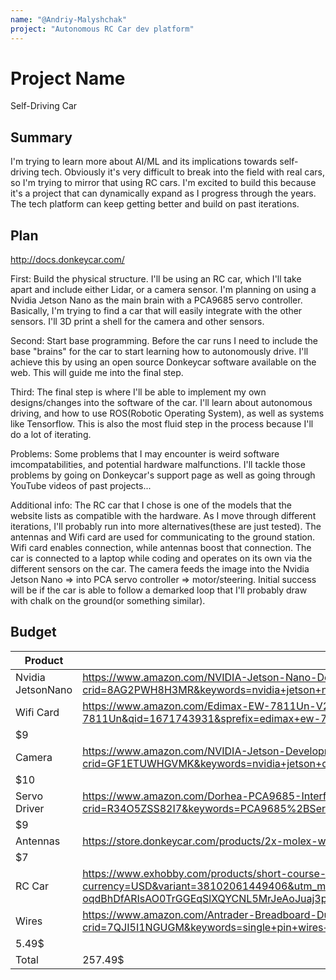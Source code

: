 ```yaml
---
name: "@Andriy-Malyshchak"
project: "Autonomous RC Car dev platform"
---
```


# Project Name
Self-Driving Car
## Summary
I'm trying to learn more about AI/ML and its implications towards self-driving tech. Obviously it's very difficult to break 
into the field with real cars, so I'm trying to mirror that using RC cars. I'm excited to build this because it's a project that can dynamically expand
as I progress through the years. The tech platform can keep getting better and build on past iterations.


## Plan
http://docs.donkeycar.com/

First: Build the physical structure. I'll be using an RC car, which I'll take apart and include either Lidar, or a camera sensor. I'm planning on using
a Nvidia Jetson Nano as the main brain with a PCA9685 servo controller. Basically, I'm trying to find a car that will easily integrate with
the other sensors. I'll 3D print a shell for the camera and other sensors.

Second: Start base programming. Before the car runs I need to include the base "brains" for the car to start learning how to autonomously drive.
I'll achieve this by using an open source Donkeycar software available on the web. This will guide me into the final step.

Third: The final step is where I'll be able to implement my own designs/changes into the software of the car. I'll learn about autonomous
driving, and how to use ROS(Robotic Operating System), as well as systems like Tensorflow. This is also the most fluid step in the process because I'll do
a lot of iterating.

Problems: Some problems that I may encounter is weird software imcompatabilities, and potential hardware malfunctions. I'll tackle those problems by going 
on Donkeycar's support page as well as going through YouTube videos of past projects...

Additional info: The RC car that I chose is one of the models that the website lists as compatible with the hardware. As I move through different iterations, I'll probably run into more alternatives(these are just tested). The antennas and Wifi card are used for communicating to the ground station. Wifi card enables connection, while antennas boost that connection. The car is connected to a laptop while coding and operates on its own via the different sensors on the car. The camera feeds the image into the Nvidia Jetson Nano => into PCA servo controller => motor/steering. Initial success will be if the car is able to follow a demarked loop that I'll probably draw with chalk on the ground(or something similar).

## Budget

| Product         | Supplier/Link                         | Cost   |
| --------------- | ------------------------------------- | ------ |
| Nvidia JetsonNano   | https://www.amazon.com/NVIDIA-Jetson-Nano-Developer-945-13450-0000-100/dp/B084DSDDLT/ref=sr_1_3?crid=8AG2PWH8H3MR&keywords=nvidia+jetson+nano&qid=1671664292&s=electronics&sprefix=nvidia+jetson+nano%2Celectronics%2C103&sr=1-3  | $157  |
| Wifi Card | https://www.amazon.com/Edimax-EW-7811Un-V2-Compatible-2-6-18-4-14/dp/B08F2ZNC6J/ref=sr_1_1?crid=6NNV79DQX5LM&keywords=Edimax+EW-7811Un&qid=1671743931&sprefix=edimax+ew-7811un%2Caps%2C85&sr=8-1
  | $9 |
Camera | https://www.amazon.com/NVIDIA-Jetson-Development-Camera-Application/dp/B0854CP54X/ref=sr_1_3?crid=GF1ETUWHGVMK&keywords=nvidia+jetson+camera&qid=1671674825&refinements=p_36%3A-2000&rnid=386442011&sprefix=nvidia+jetson+camer%2Caps%2C105&sr=8-3
  | $10 |
Servo Driver | https://www.amazon.com/Dorhea-PCA9685-Interface-Controller-Raspberry/dp/B07RMTN4NZ/ref=sr_1_2?crid=R34O5ZSS82I7&keywords=PCA9685%2BServo%2Bcontroller&qid=1671743646&sprefix=pca9685%2Bservo%2Bcontroller%2Caps%2C161&sr=8-2&th=1
 | $9 |
Antennas | https://store.donkeycar.com/products/2x-molex-wifi-antennas-for-jetson-nano
  | $7 |
RC Car |  https://www.exhobby.com/products/short-course-30mph-high-speed-truck-with-shock-absorber-system-and-water-splash-proof-structure?currency=USD&variant=38102061449406&utm_medium=cpc&utm_source=google&utm_campaign=Google%20Shopping&cmp_id=17850712706&adg_id=&kwd=&device=c&gclid=Cj0KCQiA-oqdBhDfARIsAO0TrGGEqSlXQYCNL5MrJeAoJuaj3pc3D4PDEGlsEubY63Dtxrm9pJqY3zMaAmfHEALw_wcB | $60 |
Wires | https://www.amazon.com/Antrader-Breadboard-Dupont-Arduino-Raspberry/dp/B07S2RH6Q4/ref=sr_1_12?crid=7QJI5I1NGUGM&keywords=single+pin+wires+robotics&qid=1671749510&sprefix=single+pin+wires+robotic%2Caps%2C100&sr=8-12
 | 5.49$
| Total           |     257.49$               |  |
